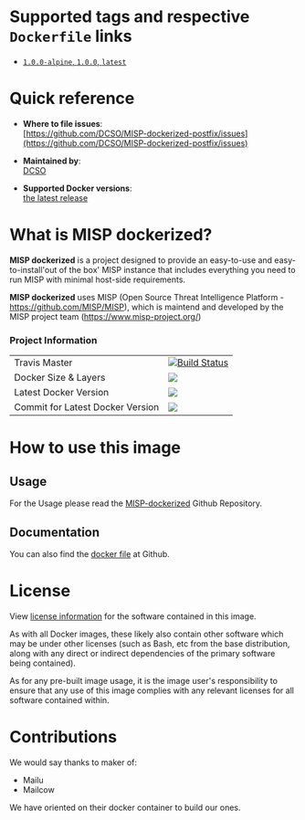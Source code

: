# Supported tags and respective `Dockerfile` links

- [`1.0.0-alpine`, `1.0.0`, `latest`][1]

[1]: https://github.com/DCSO/MISP-dockerized-postfix/blob/master/1.0.0-alpine/Dockerfile

# Quick reference

-	**Where to file issues**:  
	[https://github.com/DCSO/MISP-dockerized-postfix/issues](https://github.com/DCSO/MISP-dockerized-postfix/issues)

-	**Maintained by**:  
	[DCSO](https://github.com/DCSO)

-	**Supported Docker versions**:  
	[the latest release](https://github.com/docker/docker-ce/releases/latest)

# What is MISP dockerized?

**MISP dockerized** is a project designed to provide an easy-to-use and easy-to-install'out of the box' MISP instance that includes everything you need to run MISP with minimal host-side requirements. 

**MISP dockerized** uses MISP (Open Source Threat Intelligence Platform - https://github.com/MISP/MISP), which is maintend and developed by the MISP project team (https://www.misp-project.org/)

### Project Information

| | |
|-|-|
| Travis Master | [![Build Status][1]][2] |
| Docker Size & Layers | [![][4]][7]|
| Latest Docker Version | [![][5]][7]|
| Commit for Latest Docker Version | [![][6]][7]|

[1]: https://travis-ci.org/DCSO/MISP-dockerized-postfix.svg?branch=master
[2]: https://travis-ci.org/DCSO/MISP-dockerized-postfix
[3]: https://images.microbadger.com/badges/license/dcso/misp-postfix.svg
[4]: https://images.microbadger.com/badges/image/dcso/misp-postfix.svg
[5]: https://images.microbadger.com/badges/version/dcso/misp-postfix.svg
[6]: https://images.microbadger.com/badges/commit/dcso/misp-postfix.svg
[7]: https://microbadger.com/images/dcso/misp-postfix



# How to use this image

## Usage

For the Usage please read the [MISP-dockerized](https://github.com/DCSO/MISP-dockerized) Github Repository.


## Documentation
You can also find the [docker file](https://github.com/DCSO/MISP-dockerized-postfix/) at Github.


# License

View [license information](https://github.com/DCSO/MISP-dockerized-proxy/blob/master/LICENSE) for the software contained in this image.

As with all Docker images, these likely also contain other software which may be under other licenses (such as Bash, etc from the base distribution, along with any direct or indirect dependencies of the primary software being contained).

As for any pre-built image usage, it is the image user's responsibility to ensure that any use of this image complies with any relevant licenses for all software contained within.

# Contributions

We would say thanks to maker of:
- Mailu
- Mailcow

We have oriented on their docker container to build our ones.